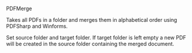 PDFMerge

Takes all PDFs in a folder and merges them in alphabetical order using PDFSharp and Winforms.

Set source folder and target folder. If target folder is left empty a new PDF will be created in the source folder containing the merged document.
